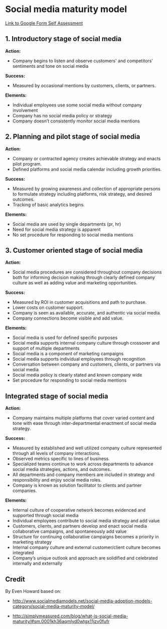 # Social media maturity model

[Link to Google Form Self Assessment](https://docs.google.com/forms/d/e/1FAIpQLSfOHozbFWpieTsF6FCJrG9WtzfqOJFG9GuQF8Jmbwd_BHeyKA/viewform)

<h2>1. Introductory stage of social media</h2>

<b>Action:</b>

* Company begins to listen and observe customers' and competitors' sentiments and tone on social media

<b>Success:</b>

* Measured by occasional mentions by customers, clients, or partners.

<b>Elements:</b>

* Individual employees use some social media without company involvement
* Company has no social media policy or strategy
* Company doesn’t consistently monitor social media mentions


<h2>2. Planning and pilot stage of social media</h2>

<b>Action:</b>

* Company or contracted agency creates achievable strategy and enacts pilot program.
* Defined platforms and social media calendar including growth priorities.

<b>Success:</b>

* Measured by growing awareness and collection of appropriate persons to formulate strategy including platforms, risk strategy, and desired outcomes.
* Tracking of basic analytics begins.

<b>Elements:</b>

* Social media are used by single departments (pr, hr)
* Need for social media strategy is apparent
* No set procedure for responding to social media mentions


<h2>3. Customer oriented stage of social media</h2>

<b>Action:</b>

* Social media procedures are considered throughout company decisions both for informing decision making through clearly defined company culture as well as adding value and marketing opportunities.

<b>Success:</b>

* Measured by ROI in customer acquisitions and path to purchase.
* Lower costs on customer support.
* Company is seen as available, accurate, and authentic via social media.
* Company connections become visible and add value.

<b>Elements:</b>

* Social media is used for defined specific purposes
* Social media supports internal company culture through crossover and support of multiple departments
* Social media is a component of marketing campaigns
* Social media supports individual employees through recognition
* Conversation between company and customers, clients, or partners via social media
* Social media policy is clearly stated and known company wide
* Set procedure for responding to social media mentions


<h2>Integrated stage of social media</h2>

<b>Action:</b>

* Company maintains multiple platforms that cover varied content and tone with ease through inter-departmental enactment of social media strategy.

<b>Success:</b>

* Measured by established and well utilized company culture represented through all levels of company interactions.
* Observed metrics specific to lines of business.
* Specialized teams continue to work across departments to advance social media strategies, actions, and outcomes.
* All departments and company members are included in strategy and responsibility and enjoy social media roles.
* Company is known as solution facilitator to clients and partner companies.

<b>Elements:</b>

* Internal culture of cooperative network becomes evidenced and supported through social media
* Individual employees contribute to social media strategy and add value
* Customers, clients, and partners develop and enact social media collaborative campaigns, and spontaneously add value
* Structure for continuing collaborative campaigns becomes a priority in marketing strategy
* Internal company culture and external customer/client culture becomes integrated
* Company’s unique outlook and approach are solidified and celebrated internally and externally


<h2>Credit</h2>

By Even Howard based on:

* http://www.socialmediamodels.net/social-media-adoption-models-category/social-media-maturity-model/

* http://simplymeasured.com/blog/what-is-social-media-maturity/#sm.0001kh36aqmlyd0wtgx11jzv0fufr
